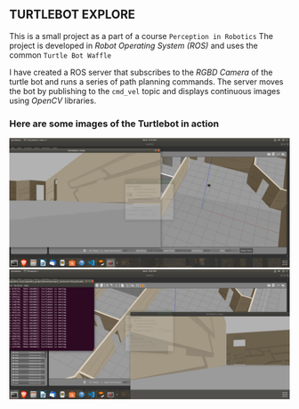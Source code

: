 ## TURTLEBOT EXPLORE

This is a small project as a part of a course `Perception in Robotics`
The project is developed in _Robot Operating System (ROS)_ and uses the common `Turtle Bot Waffle`

I have created a ROS server that subscribes to the _RGBD Camera_ of the turtle bot and runs a series of path planning commands.
The server moves the bot by publishing to the `cmd_vel` topic and displays continuous images using _OpenCV_ libraries.

### Here are some images of the Turtlebot in action

![Turtlebot exploring](tbotSnap1.png)
![Turtlebot exploring house](tbotSnap2.png)
